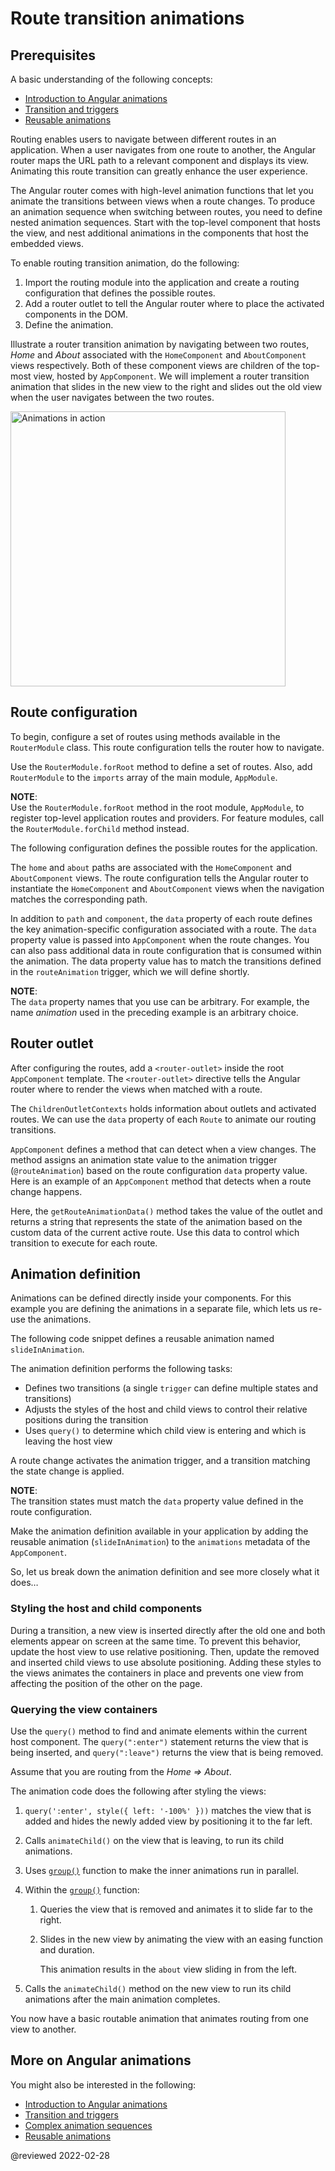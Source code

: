 # Route transition animations

## Prerequisites

A basic understanding of the following concepts:

*   [Introduction to Angular animations](guide/animations)
*   [Transition and triggers](guide/transition-and-triggers)
*   [Reusable animations](guide/reusable-animations)

Routing enables users to navigate between different routes in an application.
When a user navigates from one route to another, the Angular router maps the URL path to a relevant component and displays its view.
Animating this route transition can greatly enhance the user experience.

The Angular router comes with high-level animation functions that let you animate the transitions between views when a route changes.
To produce an animation sequence when switching between routes, you need to define nested animation sequences.
Start with the top-level component that hosts the view, and nest additional animations in the components that host the embedded views.

To enable routing transition animation, do the following:

1.  Import the routing module into the application and create a routing configuration that defines the possible routes.
1.  Add a router outlet to tell the Angular router where to place the activated components in the DOM.
1.  Define the animation.

Illustrate a router transition animation by navigating between two routes, *Home* and *About* associated with the `HomeComponent` and `AboutComponent` views respectively.
Both of these component views are children of the top-most view, hosted by `AppComponent`.
We will implement a router transition animation that slides in the new view to the right and slides out the old view when the user navigates between the two routes.

<div class="lightbox">

<img alt="Animations in action" width="440" src="generated/images/guide/animations/route-animation.gif">

</div>

## Route configuration

To begin, configure a set of routes using methods available in the `RouterModule` class.
This route configuration tells the router how to navigate.

Use the `RouterModule.forRoot` method to define a set of routes.
Also, add `RouterModule` to the `imports` array of the main module, `AppModule`.

<div class="alert is-helpful">

**NOTE**: <br />
Use the `RouterModule.forRoot` method in the root module, `AppModule`, to register top-level application routes and providers.
For feature modules, call the `RouterModule.forChild` method instead.

</div>

The following configuration defines the possible routes for the application.

<code-example header="src/app/app.module.ts" path="animations/src/app/app.module.ts" region="route-animation-data"></code-example>

The `home` and `about` paths are associated with the `HomeComponent` and `AboutComponent` views.
The route configuration tells the Angular router to instantiate the `HomeComponent` and `AboutComponent` views when the navigation matches the corresponding path.

In addition to `path` and `component`, the `data` property of each route defines the key animation-specific configuration associated with a route.
The `data` property value is passed into `AppComponent` when the route changes.
You can also pass additional data in route configuration that is consumed within the animation.
The data property value has to match the transitions defined in the `routeAnimation` trigger, which we will define shortly.

<div class="alert is-helpful">

**NOTE**: <br />
The `data` property names that you use can be arbitrary.
For example, the name *animation* used in the preceding example is an arbitrary choice.

</div>

## Router outlet

After configuring the routes, add a `<router-outlet>` inside the root `AppComponent` template.
The `<router-outlet>` directive tells the Angular router where to render the views when matched with a route.

The `ChildrenOutletContexts` holds information about outlets and activated routes.
We can use the `data` property of each `Route` to animate our routing transitions.

<code-example header="src/app/app.component.html" path="animations/src/app/app.component.html" region="route-animations-outlet"></code-example>

`AppComponent` defines a method that can detect when a view changes.
The method assigns an animation state value to the animation trigger \(`@routeAnimation`\) based on the route configuration `data` property value.
Here is an example of an `AppComponent` method that detects when a route change happens.

<code-example header="src/app/app.component.ts" path="animations/src/app/app.component.ts" region="get-route-animations-data"></code-example>

Here, the `getRouteAnimationData()` method takes the value of the outlet and returns a string that represents the state of the animation based on the custom data of the current active route.
Use this data to control which transition to execute for each route.

## Animation definition

Animations can be defined directly inside your components.
For this example you are defining the animations in a separate file, which lets us re-use the animations.

The following code snippet defines a reusable animation named `slideInAnimation`.

<code-example header="src/app/animations.ts" path="animations/src/app/animations.ts" region="route-animations"></code-example>

The animation definition performs the following tasks:

*   Defines two transitions \(a single `trigger` can define multiple states and transitions\)
*   Adjusts the styles of the host and child views to control their relative positions during the transition
*   Uses `query()` to determine which child view is entering and which is leaving the host view

A route change activates the animation trigger, and a transition matching the state change is applied.

<div class="alert is-helpful">

**NOTE**: <br />
The transition states must match the `data` property value defined in the route configuration.

</div>

Make the animation definition available in your application by adding the reusable animation \(`slideInAnimation`\) to the `animations` metadata of the `AppComponent`.

<code-example header="src/app/app.component.ts" path="animations/src/app/app.component.ts" region="define"></code-example>

So, let us break down the animation definition and see more closely what it does&hellip;

### Styling the host and child components

During a transition, a new view is inserted directly after the old one and both elements appear on screen at the same time.
To prevent this behavior, update the host view to use relative positioning.
Then, update the removed and inserted child views to use absolute positioning.
Adding these styles to the views animates the containers in place and prevents one view from affecting the position of the other on the page.

<code-example header="src/app/animations.ts (excerpt)" path="animations/src/app/animations.ts" region="style-view"></code-example>

### Querying the view containers

Use the `query()` method to find and animate elements within the current host component.
The `query(":enter")` statement returns the view that is being inserted, and `query(":leave")` returns the view that is being removed.

Assume that you are routing from the *Home =&gt; About*.

<code-example header="src/app/animations.ts (excerpt)" path="animations/src/app/animations.ts" region="query"></code-example>

The animation code does the following after styling the views:

1.  `query(':enter', style({ left: '-100%' }))` matches the view that is added and hides the newly added view by positioning it to the far left.
1.  Calls `animateChild()` on the view that is leaving, to run its child animations.
1.  Uses [`group()`](api/animations/group) function to make the inner animations run in parallel.
1.  Within the [`group()`](api/animations/group) function:
    1.  Queries the view that is removed and animates it to slide far to the right.
    1.  Slides in the new view by animating the view with an easing function and duration.

        This animation results in the `about` view sliding in from the left.

1.  Calls the `animateChild()` method on the new view to run its child animations after the main animation completes.

You now have a basic routable animation that animates routing from one view to another.

## More on Angular animations

You might also be interested in the following:

*   [Introduction to Angular animations](guide/animations)
*   [Transition and triggers](guide/transition-and-triggers)
*   [Complex animation sequences](guide/complex-animation-sequences)
*   [Reusable animations](guide/reusable-animations)

<!-- links -->

<!-- external links -->

<!-- end links -->

@reviewed 2022-02-28
